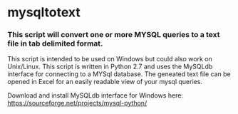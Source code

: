# mysqltotext
### This script will convert one or more MYSQL queries to a text file in tab delimited format.

This script is intended to be used on Windows but could also work on Unix/Linux.
This script is written in Python 2.7 and uses the MySQLdb interface for connecting to a MYSql database.
The geneated text file can be opened in Excel for an easily readable view of your mysql queries.

Download and install MySQLdb interface for Windows here:<br/>
https://sourceforge.net/projects/mysql-python/
